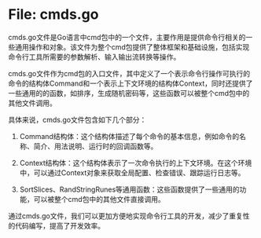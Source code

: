 # File: cmds.go

cmds.go文件是Go语言中cmd包中的一个文件，主要作用是提供命令行相关的一些通用操作和对象。该文件为整个cmd包提供了整体框架和基础设施，包括实现命令行工具所需要的参数解析、输入输出流转换等操作。

cmds.go文件作为cmd包的入口文件，其中定义了一个表示命令行操作可执行的命令的结构体Command和一个表示上下文环境的结构体Context，同时还提供了一些通用的的函数，如排序，生成随机密码等，这些函数可以被整个cmd包中的其他文件调用。

具体来说，cmds.go文件包含如下几个部分：

1. Command结构体：这个结构体描述了每个命令的基本信息，例如命令的名称、简介、用法说明、运行时的回调函数等。

2. Context结构体：这个结构体表示了一次命令执行的上下文环境。在这个环境中，可以通过Context对象来获取全局配置、检查错误、跟踪运行日志等。

3. SortSlices、RandStringRunes等通用函数：这些函数提供了一些通用的功能，可以被整个cmd包中的其他文件直接调用。

通过cmds.go文件，我们可以更加方便地实现命令行工具的开发，减少了重复性的代码编写，提高了开发效率。

